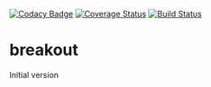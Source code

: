 [![Codacy Badge](https://api.codacy.com/project/badge/Grade/8fc3d9420b744e59a65bbf854da42511)](https://www.codacy.com/app/brunostuessy/breakout?utm_source=github.com&amp;utm_medium=referral&amp;utm_content=brunostuessy/breakout&amp;utm_campaign=Badge_Grade)
[![Coverage Status](https://coveralls.io/repos/github/brunostuessy/breakout/badge.svg?service=github)](https://coveralls.io/github/brunostuessy/breakout)
[![Build Status](https://travis-ci.com/brunostuessy/breakout.svg?branch=master)](https://travis-ci.com/brunostuessy/breakout)

# breakout

Initial version